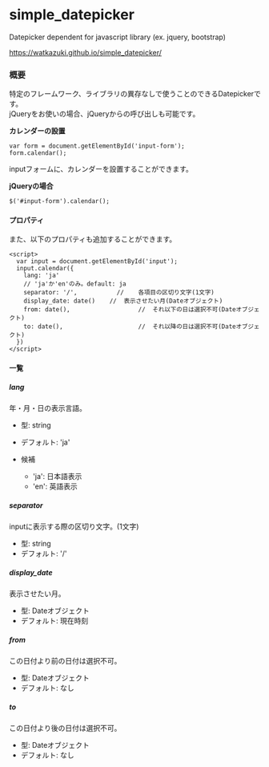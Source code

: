 # simple_datepicker
Datepicker dependent for javascript library (ex. jquery, bootstrap)

https://watkazuki.github.io/simple_datepicker/

### 概要

特定のフレームワーク、ライブラリの異存なしで使うことのできるDatepickerです。  
jQueryをお使いの場合、jQueryからの呼び出しも可能です。

__カレンダーの設置__

```
var form = document.getElementById('input-form');
form.calendar();
```

inputフォームに、カレンダーを設置することができます。

__jQueryの場合__

```
$('#input-form').calendar();
```

#### プロパティ

また、以下のプロパティも追加することができます。  

```
<script>
  var input = document.getElementById('input');
  input.calendar({
    lang: 'ja'
    // 'ja'か'en'のみ。default: ja
    separator: '/',			  //	各項目の区切り文字(1文字)
    display_date: date()	//	表示させたい月(Dateオブジェクト)
    from: date(),					//	それ以下の日は選択不可(Dateオブジェクト)
    to: date(),						//	それ以降の日は選択不可(Dateオブジェクト)
  })
</script>
```

#### 一覧

##### lang
年・月・日の表示言語。  
- 型: string  
- デフォルト: 'ja'

- 候補
  - 'ja': 日本語表示
  - 'en': 英語表示

##### separator
inputに表示する際の区切り文字。(1文字)  
- 型: string
- デフォルト: '/'

##### display_date

表示させたい月。
- 型: Dateオブジェクト
- デフォルト: 現在時刻

##### from

この日付より前の日付は選択不可。
- 型: Dateオブジェクト
- デフォルト: なし

##### to

この日付より後の日付は選択不可。
- 型: Dateオブジェクト
- デフォルト: なし
